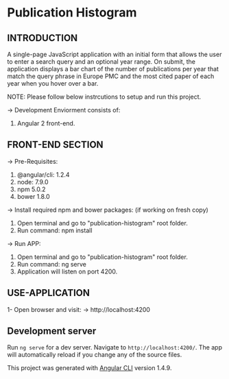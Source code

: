 # Publication Histogram

## INTRODUCTION
A single-page JavaScript application with an initial form that allows the user to enter a search query and an optional year range.
On submit, the application displays a bar chart of the number of publications per year that match the query phrase in Europe PMC and the most cited paper of each year when you hover over a bar.

NOTE:
Please follow below instrcutions to setup and run this project.

-> Development Enviorment consists of:
  1. Angular 2 front-end.

## FRONT-END SECTION

-> Pre-Requisites:
  1. @angular/cli: 1.2.4
  2. node: 7.9.0
  3. npm 5.0.2
  4. bower 1.8.0

-> Install required npm and bower packages: (if working on fresh copy)
  1. Open terminal and go to "publication-histogram" root folder.
  2. Run command: npm install

-> Run APP:
  1. Open terminal and go to "publication-histogram" root folder.
  2. Run command: ng serve
  3. Application will listen on port 4200.

## USE-APPLICATION

1- Open browser and visit:
  -> http://localhost:4200

## Development server

Run `ng serve` for a dev server. Navigate to `http://localhost:4200/`. The app will automatically reload if you change any of the source files.

This project was generated with [Angular CLI](https://github.com/angular/angular-cli) version 1.4.9.
